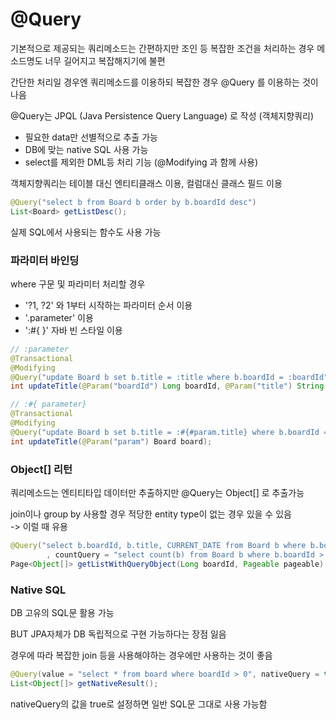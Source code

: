 # @Query

기본적으로 제공되는 쿼리메소드는 간편하지만 조인 등 복잡한 조건을 처리하는 경우 메소드명도 너무 길어지고 복잡해지기에 불편

간단한 처리일 경우엔 쿼리메소드를 이용하되 복잡한 경우 @Query 를 이용하는 것이 나음

@Query는 JPQL (Java Persistence Query Language) 로 작성 (객체지향쿼리)

- 필요한 data만 선별적으로 추출 가능
- DB에 맞는 native SQL 사용 가능
- select를 제외한 DML등 처리 기능 (@Modifying 과 함께 사용)

객체지향쿼리는 테이블 대신 엔티티클래스 이용, 컬럼대신 클래스 필드 이용

```java
@Query("select b from Board b order by b.boardId desc")
List<Board> getListDesc();
```
실제 SQL에서 사용되는 함수도 사용 가능


### 파라미터 바인딩

where 구문 및 파라미터 처리할 경우

- '?1, ?2' 와 1부터 시작하는 파라미터 순서 이용
- '.parameter' 이용
- ':#{ }' 자바 빈 스타일 이용

```java
// :parameter
@Transactional
@Modifying
@Query("update Board b set b.title = :title where b.boardId = :boardId")
int updateTitle(@Param("boardId") Long boardId, @Param("title") String title);

// :#{ parameter}
@Transactional
@Modifying
@Query("update Board b set b.title = :#{#param.title} where b.boardId = :#{#param.boardId}")
int updateTitle(@Param("param") Board board);
```


### Object[] 리턴
쿼리메소드는 엔티티타입 데이터만 추출하지만 @Query는 Object[] 로 추출가능

join이나 group by 사용할 경우 적당한 entity type이 없는 경우 있을 수 있음<br>
-> 이럴 때 유용

```java
@Query("select b.boardId, b.title, CURRENT_DATE from Board b where b.boardId > :boardId"
        , countQuery = "select count(b) from Board b where b.boardId > :boardId")
Page<Object[]> getListWithQueryObject(Long boardId, Pageable pageable);
```

### Native SQL
DB 고유의 SQL문 활용 가능

BUT JPA자체가 DB 독립적으로 구현 가능하다는 장점 잃음

경우에 따라 복잡한 join 등을 사용해야하는 경우에만 사용하는 것이 좋음

```java
@Query(value = "select * from board where boardId > 0", nativeQuery = true)
List<Object[]> getNativeResult();
```
nativeQuery의 값을 true로 설정하면 일반 SQL문 그대로 사용 가능함




